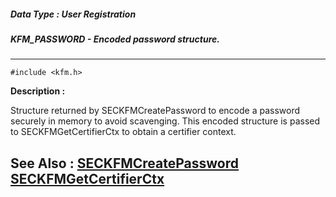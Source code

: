 ##### Data Type : User Registration
##### KFM_PASSWORD - Encoded password structure.
---
```
#include <kfm.h>
```
**Description :**

Structure returned by SECKFMCreatePassword to encode a password securely in 
memory to avoid scavenging.  This encoded structure is passed to 
SECKFMGetCertifierCtx to obtain a certifier context.

**See Also :**
[SECKFMCreatePassword](/domino-c-api-docs/reference/Func/SECKFMCreatePassword)
[SECKFMGetCertifierCtx](/domino-c-api-docs/reference/Func/SECKFMGetCertifierCtx)
---
